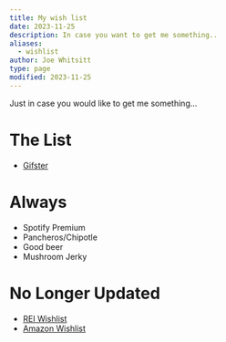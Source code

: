 ```yaml
---
title: My wish list
date: 2023-11-25
description: In case you want to get me something..
aliases:
  - wishlist
author: Joe Whitsitt
type: page
modified: 2023-11-25
---
```

Just in case you would like to get me something...

# The List

- [Gifster](https://www.giftster.com/gift/public/1zEvs/)

# Always

- Spotify Premium
- Pancheros/Chipotle
- Good beer
- Mushroom Jerky

# No Longer Updated

- [REI Wishlist](https://www.rei.com/lists/361891311)
- [Amazon Wishlist](https://www.amazon.com/hz/wishlist/ls/2QQKNU2CKJG3P)

